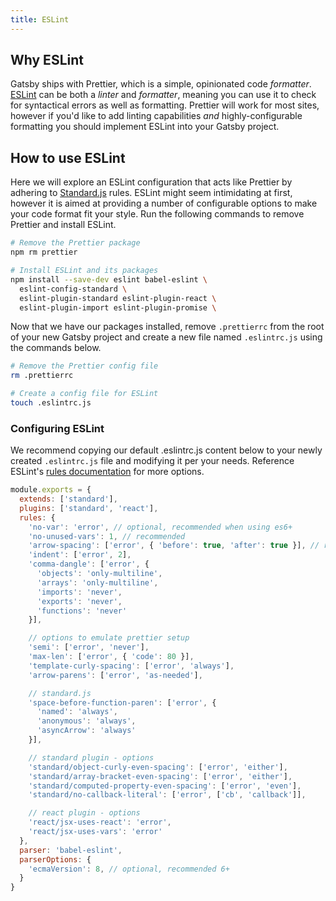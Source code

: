 ```yaml
---
title: ESLint
---
```


## Why ESLint

Gatsby ships with Prettier, which is a simple, opinionated code *formatter*. [ESLint](https://eslint.org) can be both a *linter* and *formatter*, meaning you can use it to check for syntactical errors as well as formatting. Prettier will work for most sites, however if you'd like to add linting capabilities *and* highly-configurable formatting you should implement ESLint into your Gatsby project.

## How to use ESLint

Here we will explore an ESLint configuration that acts like Prettier by adhering to [Standard.js](https://standardjs.com) rules. ESLint might seem intimidating at first, however it is aimed at providing a number of configurable options to make your code format fit your style. Run the following commands to remove Prettier and install ESLint.

```bash
# Remove the Prettier package
npm rm prettier

# Install ESLint and its packages
npm install --save-dev eslint babel-eslint \
  eslint-config-standard \
  eslint-plugin-standard eslint-plugin-react \
  eslint-plugin-import eslint-plugin-promise \
```

Now that we have our packages installed, remove `.prettierrc` from the root of your new Gatsby project and create a new file named `.eslintrc.js` using the commands below. 

```bash
# Remove the Prettier config file
rm .prettierrc

# Create a config file for ESLint
touch .eslintrc.js
```

### Configuring ESLint

We recommend copying our default .eslintrc.js content below to your newly created `.eslintrc.js` file and modifying it per your needs. Reference ESLint's [rules documentation](https://eslint.org/docs/rules/) for more options.

```js:title=.eslintrc.js
module.exports = {
  extends: ['standard'],
  plugins: ['standard', 'react'],
  rules: {
    'no-var': 'error', // optional, recommended when using es6+
    'no-unused-vars': 1, // recommended
    'arrow-spacing': ['error', { 'before': true, 'after': true }], // recommended
    'indent': ['error', 2],
    'comma-dangle': ['error', {
      'objects': 'only-multiline',
      'arrays': 'only-multiline',
      'imports': 'never',
      'exports': 'never',
      'functions': 'never'
    }],

    // options to emulate prettier setup
    'semi': ['error', 'never'],
    'max-len': ['error', { 'code': 80 }],
    'template-curly-spacing': ['error', 'always'],
    'arrow-parens': ['error', 'as-needed'],

    // standard.js
    'space-before-function-paren': ['error', {
      'named': 'always',
      'anonymous': 'always',
      'asyncArrow': 'always'
    }],

    // standard plugin - options
    'standard/object-curly-even-spacing': ['error', 'either'],
    'standard/array-bracket-even-spacing': ['error', 'either'],
    'standard/computed-property-even-spacing': ['error', 'even'],
    'standard/no-callback-literal': ['error', ['cb', 'callback']],

    // react plugin - options
    'react/jsx-uses-react': 'error',
    'react/jsx-uses-vars': 'error'
  },
  parser: 'babel-eslint',
  parserOptions: {
    'ecmaVersion': 8, // optional, recommended 6+
  }
}
```
